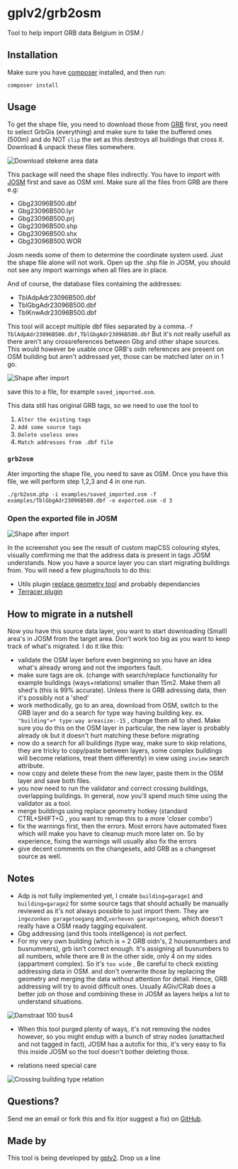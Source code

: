 gplv2/grb2osm
=========

Tool to help import GRB data Belgium in OSM
/

Installation
------------

Make sure you have [composer][1] installed, and then run:

    composer install


Usage
-----

To get the shape file, you need to download those from [GRB][6] first,  you need to select GrbGis (everything) and make sure to take the buffered ones (500m) and do NOT `clip` the set as this destroys all buildings that cross it.
Download & unpack these files somewhere.

![Download stekene area data](/screenshots/grbdownloadstekene.png?raw=true "Getting GRB data on Stekene area ")

This package will need the shape files indirectly. You have to import with [JOSM][3] first and save as OSM xml.
Make sure all the files from GRB are there e.g:

* Gbg23096B500.dbf
* Gbg23096B500.lyr
* Gbg23096B500.prj
* Gbg23096B500.shp
* Gbg23096B500.shx
* Gbg23096B500.WOR

Josm needs some of them to determine the coordinate system used.  Just the shape file alone will not work.
Open up the .shp file in JOSM, you should not see any import warnings when all files are in place.

And of course, the database files containing the addresses:

* TblAdpAdr23096B500.dbf
* TblGbgAdr23096B500.dbf
* TblKnwAdr23096B500.dbf

This tool will accept multiple dbf files separated by a comma.`-f TblAdpAdr23096B500.dbf,TblGbgAdr23096B500.dbf` But it's not really usefull as there aren't any crossreferences between Gbg and other shape sources. This would however be usable once GRB's oidn references are present on OSM building but aren't addressed yet, those can be matched later on in 1 go.

![Shape after import](/screenshots/importedshapes.png?raw=true "Imported shapes")

save this to a file, for example `saved_imported.osm`.

This data still has original GRB tags, so we need to use the tool to

1. `Alter the existing tags`
2. `Add some source tags`
3. `Delete useless ones`
4. `Match addresses from .dbf file`

### `grb2osm`

Ater importing the shape file, you need to save as OSM. Once you have this file, we will perform step 1,2,3 and 4 in one run.

    ./grb2osm.php -i examples/saved_imported.osm -f examples/TblGbgAdr23096B500.dbf -o exported.osm -d 3

### Open the exported file in JOSM

![Shape after import](/screenshots/parsed_exported.png?raw=true "Parsed shapes")

In the screenshot you see the result of custom mapCSS colouring styles, visually comfirming me that the address data is present in tags JOSM understands. Now you have a source layer you can start migrating buildings from.  You will need a few plugins/tools to do this:

* Utils plugin [replace geometry tool][4] and probably dependancies
* [Terracer plugin][5]


How to migrate in a nutshell
-----------------------------

Now you have this source data layer, you want to start downloading (Small) area's in JOSM from the target area.  Don't work too big as you want to keep track of what's migrated. I do it like this:

* validate the OSM layer before even beginning so you have an idea what's already wrong and not the importers fault.
* make sure tags are ok. (change with search/replace functionality for example buildings (ways+relations) smaller than 15m2.  Make them all shed's (this is 99% accurate).  Unless there is GRB adressing data, then it's possibly not a 'shed'
* work methodically, go to an area, download from OSM, switch to the GRB layer and do a search for type way having building key. ex. `"building"=* type:way areasize:-15` , change them all to shed.  Make sure you do this on the OSM layer in particular, the new layer is probably already ok but it doesn't hurt matching these before migrating
* now do a search for all buildings (type way, make sure to skip relations, they are tricky to copy/paste between layers, some complex buildings will become relations, treat them differently) in view using `inview` search attribute.
* now copy and delete these from the new layer, paste them in the OSM layer and save both files.
* you now need to run the validator and correct crossing buildings, overlapping buildings.   In general, now you'll spend much time using the validator as a tool.
* merge buildings using replace geometry hotkey (standard CTRL+SHIFT+G , you want to remap this to a more 'closer combo')
* fix the warnings first, then the errors.  Most errors have automated fixes which will make you have to cleanup much more later on.  So by experience, fixing the warnings will usually also fix the errors
* give decent comments on the changesets, add GRB as a changeset source as well.

Notes
-----
* Adp is not fully implemented yet, I create `building=garage1` and `building=garage2` for some source tags that should actually be manually reviewed as it's not always possible to just import them. They are `ingezonken garagetoegang` and,`verheven garagetoegang`, which doesn't really have a OSM ready tagging equivalent. 
* Gbg addressing (and this tools intelligence) is not perfect.  
* For my very own building (which is = 2 GRB oidn's, 2 housenumbers and busnummers), grb isn't correct enough.  It's assigning all busnumbers to all numbers, while there are 8 in the other side, only 4 on my sides (appartment complex).  So it's `too wide` ,  Be careful to check existing addressing data in OSM.  and don't overwrite those by replacing the geometry and merging the data without attention for detail.  Hence, GRB addressing will try to avoid difficult ones.  Usually AGiv/CRab does a better job on those and combining these in JOSM as layers helps a lot to understand situations.

![Damstraat 100 bus4](/screenshots/addresesauto1.png?raw=true "Damstraat 100 bus 4 becomes 100-102 bus 4 - 102 number doesn't belong on right side building")

* When this tool purged plenty of ways, it's not removing the nodes however, so you might endup with a bunch of stray nodes (unattached and not tagged in fact), JOSM has a autofix for this, it's very easy to fix this inside JOSM so the tool doesn't bother deleting those.

* relations need special care

![Crossing building type relation](/screenshots/relationcrossingbuildings.png?raw=true "Building relation add some complexity when resolving issues")

Questions?
----------

Send me an email or fork this and fix it(or suggest a fix) on [GitHub][2].


Made by
-------

This tool is being developed by [gplv2](http://byte-consult.be/). Drop us a line

[1]: http://getcomposer.org/
[2]: https://github.com/gplv2/grb2osm/issues/
[3]: https://josm.openstreetmap.de/
[4]: http://wiki.openstreetmap.org/wiki/JOSM/Plugins/utilsplugin2
[5]: http://wiki.openstreetmap.org/wiki/JOSM/Plugins/Terracer
[6]: https://download.agiv.be/
